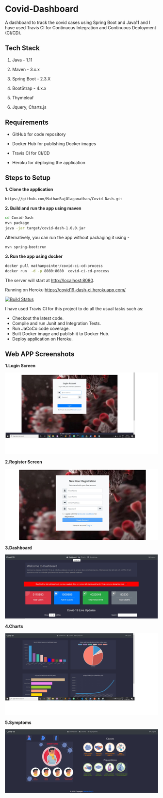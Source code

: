 # Covid-Dashboard
A dashboard to track the  covid cases using Spring Boot and Java11 and I have used Travis CI for Continuous Integration and Continuous Deployment (CI/CD).

## Tech Stack

1. Java - 1.11

2. Maven - 3.x.x

3. Spring Boot - 2.3.X

4. BootStrap - 4.x.x

5. Thymeleaf

6. Jquery, Charts.js

## Requirements

* GitHub for code repository

* Docker Hub for publishing Docker images

* Travis CI for CI/CD

* Heroku for deploying the application

## Steps to Setup

**1. Clone the application**

```bash
https://github.com/MathanRajOlaganathan/Covid-Dash.git
```

**2. Build and run the app using maven**

```bash
cd Covid-Dash
mvn package
java -jar target/covid-dash-1.0.0.jar
```

Alternatively, you can run the app without packaging it using -

```bash
mvn spring-boot:run
```


**3. Run the app using docker**

```bash
docker pull mathanpointer/covid-ci-cd-process
docker run  -d -p 8080:8080  covid-ci-cd-process

```

The server will start at <http://localhost:8080>.

Running on Heroku https://covid19-dash-ci.herokuapp.com/

[![Build Status](https://travis-ci.com/MathanRajOlaganathan/Covid-Dash.svg?branch=master)](https://travis-ci.com/github/MathanRajOlaganathan/Covid-Dash)

I have used Travis CI for this project to do all the usual tasks such as:

* Checkout the latest code.
* Compile and run Junit and Integration Tests.
* Run JaCoCo code coverage.
* Built Docker image and publish it to Docker Hub.
* Deploy application on Heroku.


## Web APP Screenshots

**1.Login Screen**


![login](https://github.com/MathanRajOlaganathan/Covid-Dash/blob/master/src/main/resources/static/images/Login.jpg?raw=true)


**2.Register Screen**


![register](https://github.com/MathanRajOlaganathan/Covid-Dash/blob/master/src/main/resources/static/images/Register.jpg?raw=true)


**3.Dashboard**


![dashboard](https://github.com/MathanRajOlaganathan/Covid-Dash/blob/master/src/main/resources/static/images/Dash.jpg?raw=true)


**4.Charts**

![chart](https://github.com/MathanRajOlaganathan/Covid-Dash/blob/master/src/main/resources/static/images/Charts.jpg?raw=true)

**5.Symptoms**

![chart](https://github.com/MathanRajOlaganathan/Covid-Dash/blob/master/src/main/resources/static/images/Symptom.jpg?raw=true)





